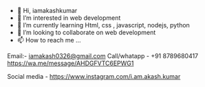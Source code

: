 - 👋 Hi, iamakashkumar
- 👀 I’m interested in web development
- 🌱 I’m currently learning Html, css , javascript, nodejs, python
- 💞️ I’m looking to collaborate on web development
- 📫 How to reach me ...

Email:- iamakash0326@gmail.com
Call/whatapp - +91 8789680417 
 https://wa.me/message/AHDGFVTC6EPWG1

Social media - https://www.instagram.com/i.am.akash.kumar
<!---
Akash0326/Akash0326 is a ✨ special ✨ repository because its `README.md` (this file) appears on your GitHub profile.
You can click the Preview link to take a look at your changes.
--->
